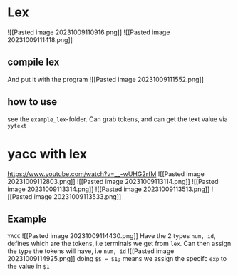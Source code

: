 # Lex
![[Pasted image 20231009110916.png]]
![[Pasted image 20231009111418.png]]

## compile lex
And put it with the program
![[Pasted image 20231009111552.png]]

## how to use
see the `example_lex`-folder. Can grab tokens, and can get the text value via `yytext`
# yacc with lex
https://www.youtube.com/watch?v=__-wUHG2rfM
![[Pasted image 20231009112803.png]]
![[Pasted image 20231009113114.png]]
![[Pasted image 20231009113314.png]]
![[Pasted image 20231009113513.png]]
![[Pasted image 20231009113533.png]]

## Example
`YACC`
![[Pasted image 20231009114430.png]]
Have the 2 types `num, id`, defines which are the tokens, i.e terminals we get from `lex`. Can then assign the type the tokens will have, i.e `num, id`
![[Pasted image 20231009114925.png]]
doing `$$ = $1;` means we assign the specifc `exp` to the value in `$1`
